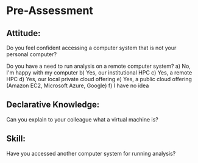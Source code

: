 # Pre-Assessment

## Attitude:
Do you feel confident accessing a computer system that is not your personal computer?

Do you have a need to run analysis on a remote computer system?
    a) No, I'm happy with my computer
    b) Yes, our institutional HPC
    c) Yes, a remote HPC
    d) Yes, our local private cloud offering
    e) Yes, a public cloud offering (Amazon EC2, Microsoft Azure, Google)
    f) I have no idea

## Declarative Knowledge: 
Can you explain to your colleague what a virtual machine is?

## Skill:
Have you accessed another computer system for running analysis?